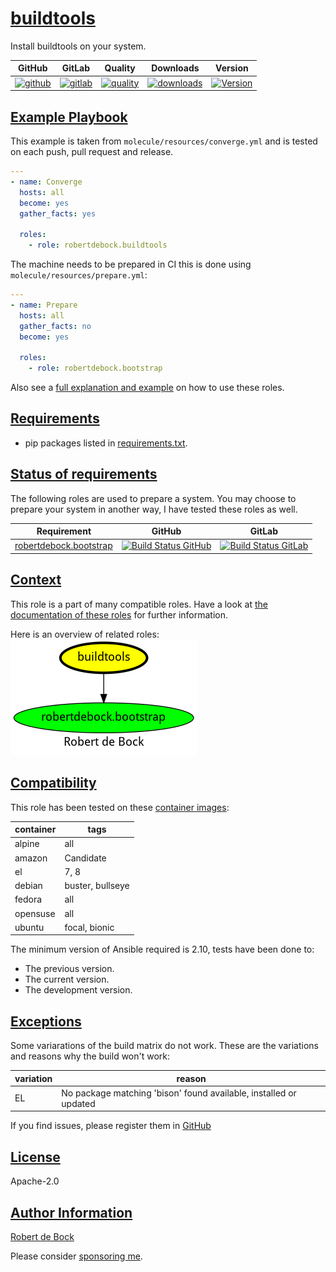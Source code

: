 # [buildtools](#buildtools)

Install buildtools on your system.

|GitHub|GitLab|Quality|Downloads|Version|
|------|------|-------|---------|-------|
|[![github](https://github.com/robertdebock/ansible-role-buildtools/workflows/Ansible%20Molecule/badge.svg)](https://github.com/robertdebock/ansible-role-buildtools/actions)|[![gitlab](https://gitlab.com/robertdebock/ansible-role-buildtools/badges/master/pipeline.svg)](https://gitlab.com/robertdebock/ansible-role-buildtools)|[![quality](https://img.shields.io/ansible/quality/22111)](https://galaxy.ansible.com/robertdebock/buildtools)|[![downloads](https://img.shields.io/ansible/role/d/22111)](https://galaxy.ansible.com/robertdebock/buildtools)|[![Version](https://img.shields.io/github/release/robertdebock/ansible-role-buildtools.svg)](https://github.com/robertdebock/ansible-role-buildtools/releases/)|

## [Example Playbook](#example-playbook)

This example is taken from `molecule/resources/converge.yml` and is tested on each push, pull request and release.
```yaml
---
- name: Converge
  hosts: all
  become: yes
  gather_facts: yes

  roles:
    - role: robertdebock.buildtools
```

The machine needs to be prepared in CI this is done using `molecule/resources/prepare.yml`:
```yaml
---
- name: Prepare
  hosts: all
  gather_facts: no
  become: yes

  roles:
    - role: robertdebock.bootstrap
```

Also see a [full explanation and example](https://robertdebock.nl/how-to-use-these-roles.html) on how to use these roles.


## [Requirements](#requirements)

- pip packages listed in [requirements.txt](https://github.com/robertdebock/ansible-role-buildtools/blob/master/requirements.txt).

## [Status of requirements](#status-of-requirements)

The following roles are used to prepare a system. You may choose to prepare your system in another way, I have tested these roles as well.

| Requirement | GitHub | GitLab |
|-------------|--------|--------|
| [robertdebock.bootstrap](https://galaxy.ansible.com/robertdebock/bootstrap) | [![Build Status GitHub](https://github.com/robertdebock/ansible-role-bootstrap/workflows/Ansible%20Molecule/badge.svg)](https://github.com/robertdebock/ansible-role-bootstrap/actions) | [![Build Status GitLab ](https://gitlab.com/robertdebock/ansible-role-ansible-role-bootstrap/badges/master/pipeline.svg)](https://gitlab.com/robertdebock/ansible-role-bootstrap)

## [Context](#context)

This role is a part of many compatible roles. Have a look at [the documentation of these roles](https://robertdebock.nl/) for further information.

Here is an overview of related roles:
![dependencies](https://raw.githubusercontent.com/robertdebock/ansible-role-buildtools/png/requirements.png "Dependencies")

## [Compatibility](#compatibility)

This role has been tested on these [container images](https://hub.docker.com/u/robertdebock):

|container|tags|
|---------|----|
|alpine|all|
|amazon|Candidate|
|el|7, 8|
|debian|buster, bullseye|
|fedora|all|
|opensuse|all|
|ubuntu|focal, bionic|

The minimum version of Ansible required is 2.10, tests have been done to:

- The previous version.
- The current version.
- The development version.

## [Exceptions](#exceptions)

Some variarations of the build matrix do not work. These are the variations and reasons why the build won't work:

| variation                 | reason                 |
|---------------------------|------------------------|
| EL | No package matching 'bison' found available, installed or updated |


If you find issues, please register them in [GitHub](https://github.com/robertdebock/ansible-role-buildtools/issues)

## [License](#license)

Apache-2.0


## [Author Information](#author-information)

[Robert de Bock](https://robertdebock.nl/)

Please consider [sponsoring me](https://github.com/sponsors/robertdebock).

